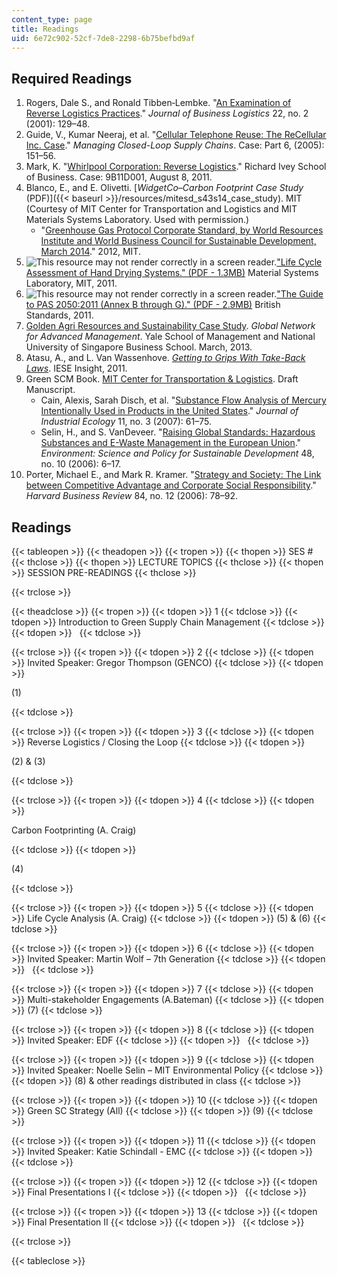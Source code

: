 ```yaml
---
content_type: page
title: Readings
uid: 6e72c902-52cf-7de8-2298-6b75befbd9af
---
```


Required Readings
-----------------

1.  Rogers, Dale S., and Ronald Tibben‐Lembke. "[An Examination of Reverse Logistics Practices](http://dx.doi.org/10.1002/j.2158-1592.2001.tb00007.x)." _Journal of Business Logistics_ 22, no. 2 (2001): 129–48.
2.  Guide, V., Kumar Neeraj, et al. "[Cellular Telephone Reuse: The ReCellular Inc. Case](http://dx.doi.org/10.1007/3-540-27251-8_14)." _Managing Closed-Loop Supply Chains_. Case: Part 6, (2005): 151–56.
3.  Mark, K. "[Whirlpool Corporation: Reverse Logistics](https://www.iveycases.com/ProductView.aspx?id=51404)." Richard Ivey School of Business. Case: 9B11D001, August 8, 2011.
4.  Blanco, E., and E. Olivetti. [_WidgetCo–Carbon Footprint Case Study_ (PDF)]({{< baseurl >}}/resources/mitesd_s43s14_case_study). MIT (Courtesy of MIT Center for Transportation and Logistics and MIT Materials Systems Laboratory. Used with permission.)
    *   "[Greenhouse Gas Protocol Corporate Standard, by World Resources Institute and World Business Council for Sustainable Development, March 2014](http://www.ghgprotocol.org/standards/corporate-standard)." 2012, MIT.
5.  ![This resource may not render correctly in a screen reader.](/images/inacessible.gif)["Life Cycle Assessment of Hand Drying Systems." (PDF - 1.3MB)](http://environmental-management.ca/lca/LCA_MIT_Hand-Dryers_2011.pdf) Material Systems Laboratory, MIT, 2011.
6.  ![This resource may not render correctly in a screen reader.](/images/inacessible.gif)["The Guide to PAS 2050:2011 (Annex B through G)." (PDF - 2.9MB)](http://www.isa.utl.pt/der/ASAmb/Documentos2012/PAS2050-Guide_2011.pdf) British Standards, 2011.
7.  [Golden Agri Resources and Sustainability Case Study](http://som.yale.edu/our-approach/teaching-method/case-research-and-development/cases-directory/golden-agri-resources-and). _Global Network for Advanced Management_. Yale School of Management and National University of Singapore Business School. March, 2013.
8.  Atasu, A., and L. Van Wassenhove. [_Getting to Grips With Take-Back Laws_](http://www.ieseinsight.com/doc.aspx?id=1213). IESE Insight, 2011.
9.  Green SCM Book. [MIT Center for Transportation & Logistics](http://ctl.mit.edu/). Draft Manuscript.
    *   Cain, Alexis, Sarah Disch, et al. "[Substance Flow Analysis of Mercury Intentionally Used in Products in the United States](http://dx.doi.org/10.1162/jiec.2007.1214)." _Journal of Industrial Ecology_ 11, no. 3 (2007): 61–75.
    *   Selin, H., and S. VanDeveer. "[Raising Global Standards: Hazardous Substances and E-Waste Management in the European Union](http://dx.doi.org/10.3200/ENVT.48.10.6-18)." _Environment: Science and Policy for Sustainable Development_ 48, no. 10 (2006): 6–17.
10.  Porter, Michael E., and Mark R. Kramer. "[Strategy and Society: The Link between Competitive Advantage and Corporate Social Responsibility](http://www.ncbi.nlm.nih.gov/pubmed/17183795)." _Harvard Business Review_ 84, no. 12 (2006): 78–92.

Readings
--------

{{< tableopen >}}
{{< theadopen >}}
{{< tropen >}}
{{< thopen >}}
SES #
{{< thclose >}}
{{< thopen >}}
LECTURE TOPICS
{{< thclose >}}
{{< thopen >}}
SESSION PRE-READINGS
{{< thclose >}}

{{< trclose >}}

{{< theadclose >}}
{{< tropen >}}
{{< tdopen >}}
1
{{< tdclose >}}
{{< tdopen >}}
Introduction to Green Supply Chain Management
{{< tdclose >}}
{{< tdopen >}}
 
{{< tdclose >}}

{{< trclose >}}
{{< tropen >}}
{{< tdopen >}}
2
{{< tdclose >}}
{{< tdopen >}}
Invited Speaker: Gregor Thompson (GENCO)
{{< tdclose >}}
{{< tdopen >}}


(1)


{{< tdclose >}}

{{< trclose >}}
{{< tropen >}}
{{< tdopen >}}
3
{{< tdclose >}}
{{< tdopen >}}
Reverse Logistics / Closing the Loop
{{< tdclose >}}
{{< tdopen >}}


(2) & (3)


{{< tdclose >}}

{{< trclose >}}
{{< tropen >}}
{{< tdopen >}}
4
{{< tdclose >}}
{{< tdopen >}}


Carbon Footprinting (A. Craig)


{{< tdclose >}}
{{< tdopen >}}


(4)


{{< tdclose >}}

{{< trclose >}}
{{< tropen >}}
{{< tdopen >}}
5
{{< tdclose >}}
{{< tdopen >}}
Life Cycle Analysis (A. Craig)
{{< tdclose >}}
{{< tdopen >}}
(5) & (6)
{{< tdclose >}}

{{< trclose >}}
{{< tropen >}}
{{< tdopen >}}
6
{{< tdclose >}}
{{< tdopen >}}
Invited Speaker: Martin Wolf – 7th Generation
{{< tdclose >}}
{{< tdopen >}}
 
{{< tdclose >}}

{{< trclose >}}
{{< tropen >}}
{{< tdopen >}}
7
{{< tdclose >}}
{{< tdopen >}}
Multi-stakeholder Engagements (A.Bateman)
{{< tdclose >}}
{{< tdopen >}}
(7)
{{< tdclose >}}

{{< trclose >}}
{{< tropen >}}
{{< tdopen >}}
8
{{< tdclose >}}
{{< tdopen >}}
Invited Speaker: EDF
{{< tdclose >}}
{{< tdopen >}}
 
{{< tdclose >}}

{{< trclose >}}
{{< tropen >}}
{{< tdopen >}}
9
{{< tdclose >}}
{{< tdopen >}}
Invited Speaker: Noelle Selin – MIT Environmental Policy
{{< tdclose >}}
{{< tdopen >}}
(8) & other readings distributed in class
{{< tdclose >}}

{{< trclose >}}
{{< tropen >}}
{{< tdopen >}}
10
{{< tdclose >}}
{{< tdopen >}}
Green SC Strategy (All)
{{< tdclose >}}
{{< tdopen >}}
(9)
{{< tdclose >}}

{{< trclose >}}
{{< tropen >}}
{{< tdopen >}}
11
{{< tdclose >}}
{{< tdopen >}}
Invited Speaker: Katie Schindall - EMC
{{< tdclose >}}
{{< tdopen >}}
 
{{< tdclose >}}

{{< trclose >}}
{{< tropen >}}
{{< tdopen >}}
12
{{< tdclose >}}
{{< tdopen >}}
Final Presentations I
{{< tdclose >}}
{{< tdopen >}}
 
{{< tdclose >}}

{{< trclose >}}
{{< tropen >}}
{{< tdopen >}}
13
{{< tdclose >}}
{{< tdopen >}}
Final Presentation II
{{< tdclose >}}
{{< tdopen >}}
 
{{< tdclose >}}

{{< trclose >}}

{{< tableclose >}}

